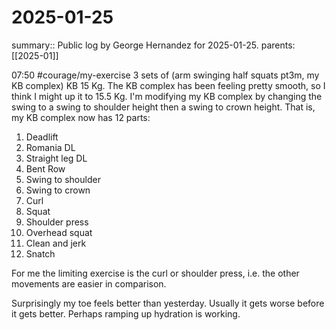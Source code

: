 #  2025-01-25

summary:: Public log by George Hernandez for 2025-01-25.
parents: [[2025-01]]

07:50 #courage/my-exercise  3 sets of (arm swinging half squats pt3m, my KB complex) KB 15 Kg. The KB complex has been feeling pretty smooth, so I think I might up it to 15.5 Kg. I'm modifying my KB complex by changing the swing to a swing to shoulder height then a swing to crown height. That is, my KB complex now has 12 parts:
1. Deadlift
2. Romania DL
3. Straight leg DL
4. Bent Row
5. Swing to shoulder
6. Swing to crown
7. Curl
8. Squat
9. Shoulder press
10. Overhead squat
11. Clean and jerk
12. Snatch

For me the limiting exercise is the curl or shoulder press, i.e. the other movements are easier in comparison.

Surprisingly my toe feels better than yesterday. Usually it gets worse before it gets better. Perhaps ramping up hydration is working.
